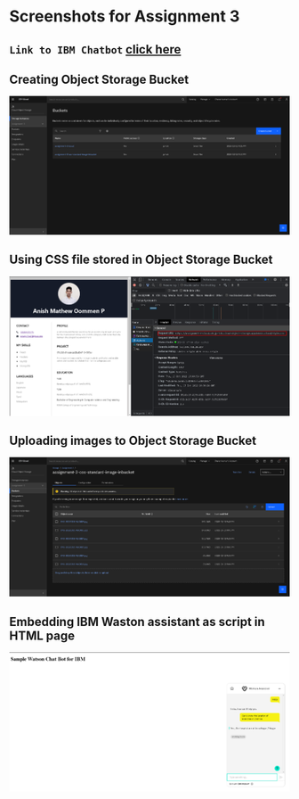 # Screenshots for Assignment 3

## `Link to IBM Chatbot` [click here](https://web-chat.global.assistant.watson.appdomain.cloud/preview.html?backgroundImageURL=https%3A%2F%2Fau-syd.assistant.watson.cloud.ibm.com%2Fpublic%2Fimages%2Fupx-8d893bea-6198-4677-aca6-2e871cac49db%3A%3Aa5f407ce-9f6f-4214-b356-a87356fb6c6e&integrationID=ce7f5e29-ea93-4cf1-993f-61aff17b7f90&region=au-syd&serviceInstanceID=8d893bea-6198-4677-aca6-2e871cac49db)

## **Creating Object Storage Bucket**

![Alt text](</Assignments/Anish%20Mathew(team%20leader)/Assignment-3/screenshots/Creating_object_storage_bucket.png?raw=true>)

## **Using CSS file stored in Object Storage Bucket**

![Alt text](</Assignments/Anish%20Mathew(team%20leader)/Assignment-3/screenshots/css_from_object_storage.png?raw=true>)

## **Uploading images to Object Storage Bucket**

![Alt text](</Assignments/Anish%20Mathew(team%20leader)/Assignment-3/screenshots/Image_upload_to_object_storage.png?raw=true>)

## **Embedding IBM Waston assistant as script in HTML page**

![Alt text](</Assignments/Anish%20Mathew(team%20leader)/Assignment-3/screenshots/Watson_assistant.png?raw=true>)
